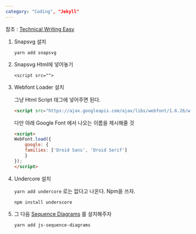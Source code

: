 ```yaml
---
category: "Coding", "Jekyll"
---
```


참조 : [Technical Writing Easy](https://medium.com/technical-writing-is-easy/diagrams-in-documentation-markdown-guide-4e78419e8d2f)


1. Snapsvg 설치

    ```
    yarn add snapsvg
    ```

2. Snapsvg Html에 넣어놓기

    `<script src="">`

3. Webfont Loader 설치

    그냥 Html Script 태그에 넣어주면 된다.

    ```html
    <script src="https://ajax.googleapis.com/ajax/libs/webfont/1.6.26/webfont.js"></script>

    ```


    다만 아래 Google Font 에서 나오는 이름을 제시해줄 것
    ```html
    <script>
    WebFont.load({
        google: {
        families: ['Droid Sans', 'Droid Serif']
        }
    });
    </script>
    ```

4. Undercore 설치

    `yarn add undercore` 로는 없다고 나온다.
    Npm을 쓰자.

    `npm install underscore`

5. 그 다음 [Sequence Diagrams](https://github.com/bramp/js-sequence-diagrams) 를 설치해주자

    `yarn add js-sequence-diagrams`

